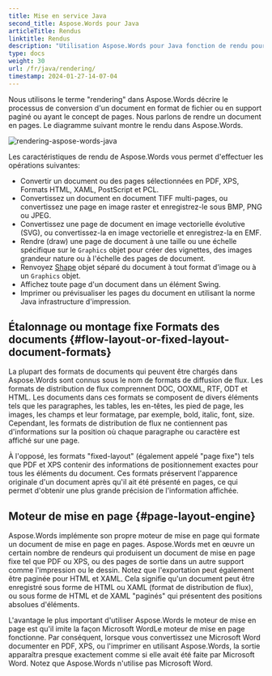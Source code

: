 ```yaml
---
title: Mise en service Java
second_title: Aspose.Words pour Java
articleTitle: Rendus
linktitle: Rendus
description: "Utilisation Aspose.Words pour Java fonction de rendu pour formater un document de diffusion en pages et convertir un tel document ou des pages sélectionnées en un autre document (PDF, HTML, XPS, ou des formats d'image (TIFF, PNG, SVG, etc.) pour visionner, convertir ou imprimer."
type: docs
weight: 30
url: /fr/java/rendering/
timestamp: 2024-01-27-14-07-04
---
```


Nous utilisons le terme "rendering" dans Aspose.Words décrire le processus de conversion d'un document en format de fichier ou en support paginé ou ayant le concept de pages. Nous parlons de rendre un document en pages. Le diagramme suivant montre le rendu dans Aspose.Words.

![rendering-aspose-words-java](/words/java/rendering/rendering-1.png)

Les caractéristiques de rendu de Aspose.Words vous permet d'effectuer les opérations suivantes:

- Convertir un document ou des pages sélectionnées en PDF, XPS, Formats HTML, XAML, PostScript et PCL.
- Convertissez un document en document TIFF multi-pages, ou convertissez une page en image raster et enregistrez-le sous BMP, PNG ou JPEG.
- Convertissez une page de document en image vectorielle évolutive (SVG), ou convertissez-la en image vectorielle et enregistrez-la en EMF.
- Rendre (draw) une page de document à une taille ou une échelle spécifique sur le `Graphics` objet pour créer des vignettes, des images grandeur nature ou à l'échelle des pages de document.
- Renvoyez [Shape](https://reference.aspose.com/words/java/com.aspose.words/shape/) objet séparé du document à tout format d'image ou à un `Graphics` objet.
- Affichez toute page d'un document dans un élément Swing.
- Imprimer ou prévisualiser les pages du document en utilisant la norme Java infrastructure d'impression.

## Étalonnage ou montage fixe Formats des documents {#flow-layout-or-fixed-layout-document-formats}

La plupart des formats de documents qui peuvent être chargés dans Aspose.Words sont connus sous le nom de formats de diffusion de flux. Les formats de distribution de flux comprennent DOC, OOXML, RTF, ODT et HTML. Les documents dans ces formats se composent de divers éléments tels que les paragraphes, les tables, les en-têtes, les pied de page, les images, les champs et leur formatage, par exemple, bold, italic, font, size. Cependant, les formats de distribution de flux ne contiennent pas d'informations sur la position où chaque paragraphe ou caractère est affiché sur une page.

À l'opposé, les formats "fixed-layout" (également appelé "page fixe") tels que PDF et XPS contenir des informations de positionnement exactes pour tous les éléments du document. Ces formats préservent l'apparence originale d'un document après qu'il ait été présenté en pages, ce qui permet d'obtenir une plus grande précision de l'information affichée.

## Moteur de mise en page {#page-layout-engine}

Aspose.Words implémente son propre moteur de mise en page qui formate un document de mise en page en pages. Aspose.Words met en œuvre un certain nombre de rendeurs qui produisent un document de mise en page fixe tel que PDF ou XPS, ou des pages de sortie dans un autre support comme l'impression ou le dessin. Notez que l'exportation peut également être paginée pour HTML et XAML. Cela signifie qu'un document peut être enregistré sous forme de HTML ou XAML (format de distribution de flux), ou sous forme de HTML et de XAML "paginés" qui présentent des positions absolues d'éléments.

L'avantage le plus important d'utiliser Aspose.Words le moteur de mise en page est qu'il imite la façon Microsoft WordLe moteur de mise en page fonctionne. Par conséquent, lorsque vous convertissez une Microsoft Word documenter en PDF, XPS, ou l'imprimer en utilisant Aspose.Words, la sortie apparaîtra presque exactement comme si elle avait été faite par Microsoft Word. Notez que Aspose.Words n'utilise pas Microsoft Word.
